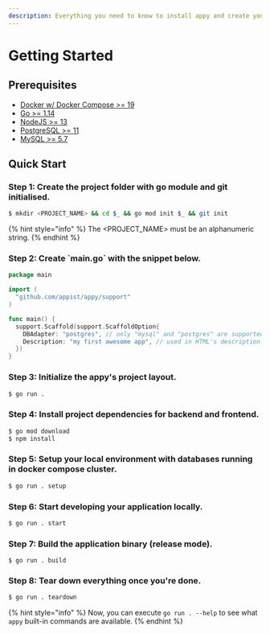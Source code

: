 ```yaml
---
description: Everything you need to know to install appy and create your first application.
---
```


# Getting Started

## Prerequisites

* [Docker w/ Docker Compose &gt;= 19](https://www.docker.com/products/docker-desktop)
* [Go &gt;= 1.14](https://golang.org/dl/)
* [NodeJS &gt;= 13](https://nodejs.org/en/download/)
* [PostgreSQL &gt;= 11](https://www.postgresql.org/download/)
* [MySQL &gt;= 5.7](https://www.mysql.com/downloads/)

## Quick Start

### Step 1: Create the project folder with go module and git initialised.

```bash
$ mkdir <PROJECT_NAME> && cd $_ && go mod init $_ && git init
```

{% hint style="info" %}
The &lt;PROJECT\_NAME&gt; must be an alphanumeric string.
{% endhint %}

### Step 2: Create \`main.go\` with the snippet below.

```go
package main

import (
  "github.com/appist/appy/support"
)

func main() {
  support.Scaffold(support.ScaffoldOption{
    DBAdapter: "postgres", // only "mysql" and "postgres" are supported
    Description: "my first awesome app", // used in HTML's description meta tag, package.json and CLI help
  })
}
```

### Step 3: Initialize the appy's project layout.

```bash
$ go run .
```

### Step 4: Install project dependencies for backend and frontend.

```bash
$ go mod download
$ npm install
```

### Step 5: Setup your local environment with databases running in docker compose cluster.

```bash
$ go run . setup
```

### Step 6: Start developing your application locally.

```bash
$ go run . start
```

### Step 7: Build the application binary \(release mode\).

```text
$ go run . build
```

### Step 8: Tear down everything once you're done.

```bash
$ go run . teardown
```

{% hint style="info" %}
Now, you can execute `go run . --help` to see what `appy` built-in commands are available.
{% endhint %}

